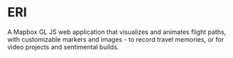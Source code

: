 # ERI
A Mapbox GL JS web application that visualizes and animates flight paths, with customizable markers and images - to record travel memories, or for video projects and sentimental builds.
